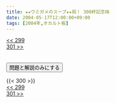```yaml
---
title: ★★ウミガメのスープ★★祝！ 300杯記念味
date: 2004-05-17T12:00:00+09:00
tags: [2004年,オカルト板]
---
```

<div class="th_left"><a href="../299"><< 299</a></div>
<div class="th_right"><a href="../301">301 >></a></div>
<br><br>
<script src="../../js/cupsoup.js"></script>
<form>
<input type="button" value="問題と解説のみにする" onClick="toggleCupsoup()">
</form>
{{< 300 >}}
<div class="th_left"><a href="../299"><< 299</a></div>
<div class="th_right"><a href="../301">301 >></a></div>
